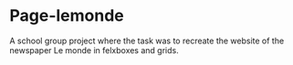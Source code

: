 # Page-lemonde
A school group project where the task was to recreate the website of the newspaper Le monde in felxboxes and grids.
